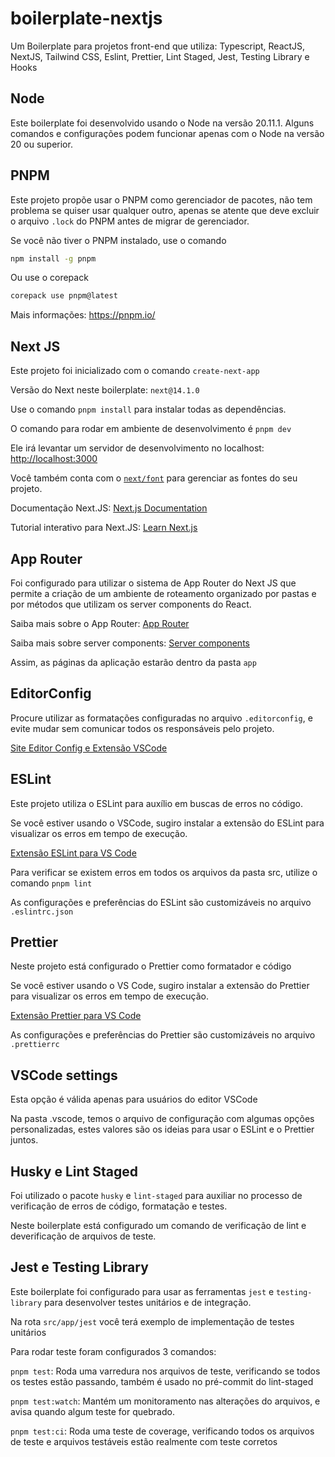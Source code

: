 # boilerplate-nextjs

Um Boilerplate para projetos front-end que utiliza: Typescript, ReactJS, NextJS, Tailwind CSS, Eslint, Prettier, Lint Staged, Jest, Testing Library e Hooks

## Node

Este boilerplate foi desenvolvido usando o Node na versão 20.11.1. Alguns comandos e configurações podem funcionar apenas com o Node na versão 20 ou superior.

## PNPM

Este projeto propõe usar o PNPM como gerenciador de pacotes, não tem problema se quiser usar qualquer outro, apenas se atente que deve excluir o arquivo `.lock` do PNPM antes de migrar de gerenciador.

Se você não tiver o PNPM instalado, use o comando

```bash
npm install -g pnpm
```

Ou use o corepack

```bash
corepack use pnpm@latest
```

Mais informações: https://pnpm.io/

## Next JS

Este projeto foi inicializado com o comando `create-next-app`

Versão do Next neste boilerplate: `next@14.1.0`

Use o comando `pnpm install` para instalar todas as dependências.

O comando para rodar em ambiente de desenvolvimento é `pnpm dev`

Ele irá levantar um servidor de desenvolvimento no localhost: [http://localhost:3000](http://localhost:3000)

Você também conta com o [`next/font`](https://nextjs.org/docs/basic-features/font-optimization) para gerenciar as fontes do seu projeto.

Documentação Next.JS: [Next.js Documentation](https://nextjs.org/docs)

Tutorial interativo para Next.JS: [Learn Next.js](https://nextjs.org/learn)

## App Router

Foi configurado para utilizar o sistema de App Router do Next JS que permite a criação de um ambiente de roteamento organizado por pastas e por métodos que utilizam os server components do React.

Saiba mais sobre o App Router: [App Router](https://nextjs.org/docs/app/building-your-application/routing#the-app-router)

Saiba mais sobre server components: [Server components](https://nextjs.org/docs/getting-started/react-essentials#server-components)

Assim, as páginas da aplicação estarão dentro da pasta `app`

## EditorConfig

Procure utilizar as formatações configuradas no arquivo `.editorconfig`, e evite mudar sem comunicar todos os responsáveis pelo projeto.

[Site Editor Config e Extensão VSCode](https://editorconfig.org/)

## ESLint

Este projeto utiliza o ESLint para auxílio em buscas de erros no código.

Se você estiver usando o VSCode, sugiro instalar a extensão do ESLint para visualizar os erros em tempo de execução.

[Extensão ESLint para VS Code](https://marketplace.visualstudio.com/items?itemName=dbaeumer.vscode-eslint)

Para verificar se existem erros em todos os arquivos da pasta src, utilize o comando `pnpm lint`

As configurações e preferências do ESLint são customizáveis no arquivo `.eslintrc.json`

## Prettier

Neste projeto está configurado o Prettier como formatador e código

Se você estiver usando o VS Code, sugiro instalar a extensão do Prettier para visualizar os erros em tempo de execução.

[Extensão Prettier para VS Code](https://marketplace.visualstudio.com/items?itemName=esbenp.prettier-vscode)

As configurações e preferências do Prettier são customizáveis no arquivo `.prettierrc`

## VSCode settings

Esta opção é válida apenas para usuários do editor VSCode

Na pasta .vscode, temos o arquivo de configuração com algumas opções personalizadas, estes valores são os ideias para usar o ESLint e o Prettier juntos.

## Husky e Lint Staged

Foi utilizado o pacote `husky` e `lint-staged` para auxiliar no processo de verificação de erros de código, formatação e testes.

Neste boilerplate está configurado um comando de verificação de lint e deverificação de arquivos de teste.

## Jest e Testing Library

Este boilerplate foi configurado para usar as ferramentas `jest` e `testing-library` para desenvolver testes unitários e de integração.

Na rota `src/app/jest` você terá exemplo de implementação de testes unitários

Para rodar teste foram configurados 3 comandos:

`pnpm test`: Roda uma varredura nos arquivos de teste, verificando se todos os testes estão passando, também é usado no pré-commit do lint-staged

`pnpm test:watch`: Mantém um monitoramento nas alterações do arquivos, e avisa quando algum teste for quebrado.

`pnpm test:ci`: Roda uma teste de coverage, verificando todos os arquivos de teste e arquivos testáveis estão realmente com teste corretos
